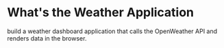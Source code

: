 # What's the Weather Application
build a weather dashboard application that calls the OpenWeather API and renders data in the browser.
